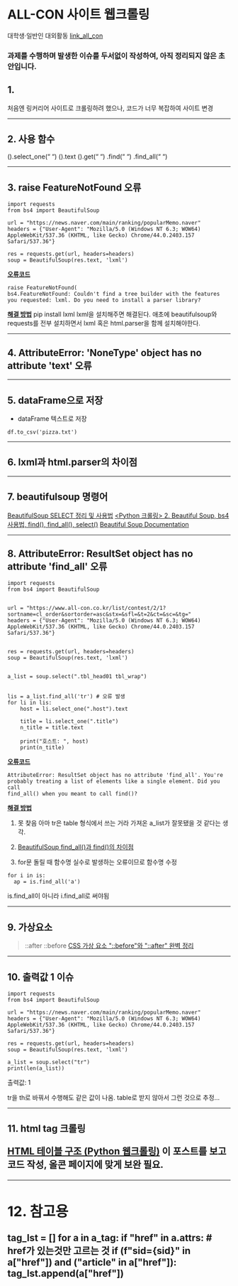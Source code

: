 # ALL-CON 사이트 웹크롤링
대학생·일반인 대외활동
[link_all_con](https://www.all-con.co.kr/list/contest/2/1?sortname=cl_order&sortorder=asc&stx=&sfl=&t=2&ct=&sc=&tg=)

### 과제를 수행하며 발생한 이슈를 두서없이 작성하여, 아직 정리되지 않은 초안입니다.

## 1.
처음엔 링커리어 사이트로 크롤링하려 했으나, 코드가 너무 복잡하여 사이트 변경

---

## 2. 사용 함수
().select_one(“   “)
().text
().get(“   “)
.find(“   “)
.find_all(“   “)

---

## 3. raise FeatureNotFound 오류
```
import requests
from bs4 import BeautifulSoup

url = "https://news.naver.com/main/ranking/popularMemo.naver" 
headers = {"User-Agent": "Mozilla/5.0 (Windows NT 6.3; WOW64) AppleWebKit/537.36 (KHTML, like Gecko) Chrome/44.0.2403.157 Safari/537.36"}

res = requests.get(url, headers=headers)
soup = BeautifulSoup(res.text, 'lxml')
```

<u>**오류코드**</u>
```
raise FeatureNotFound(
bs4.FeatureNotFound: Couldn't find a tree builder with the features you requested: lxml. Do you need to install a parser library?
```
<u>**해결 방법**</u>
pip install lxml
lxml을 설치해주면 해결된다.
애초에 beautifulsoup와 requests를 전부 설치하면서 lxml 혹은 html.parser을 함께 설치해야한다.

---

## 4. AttributeError: 'NoneType' object has no attribute 'text' 오류


---

## 5. dataFrame으로 저장
- dataFrame 텍스트로 저장
```
df.to_csv('pizza.txt')
```

---

## 6. lxml과 html.parser의 차이점


---

## 7. beautifulsoup 명령어
[BeautifulSoup SELECT 정리 및 사용법](https://pythonblog.co.kr/coding/11/)
[<Python 크롤링> 2. Beautiful Soup, bs4 사용법, find(), find_all(), select()](https://parkjh7764.tistory.com/139)
[Beautiful Soup Documentation](https://www.crummy.com/software/BeautifulSoup/bs4/doc/)

---

## 8. AttributeError: ResultSet object has no attribute 'find_all' 오류
```
import requests
from bs4 import BeautifulSoup


url = "https://www.all-con.co.kr/list/contest/2/1?sortname=cl_order&sortorder=asc&stx=&sfl=&t=2&ct=&sc=&tg="
headers = {"User-Agent": "Mozilla/5.0 (Windows NT 6.3; WOW64) AppleWebKit/537.36 (KHTML, like Gecko) Chrome/44.0.2403.157 Safari/537.36"}


res = requests.get(url, headers=headers)
soup = BeautifulSoup(res.text, 'lxml')


a_list = soup.select(".tbl_head01 tbl_wrap")


lis = a_list.find_all('tr') # 오류 발생
for li in lis:
    host = li.select_one(".host").text
   
    title = li.select_one(".title")
    n_title = title.text
   
    print("호스트: ", host)
    print(n_title)
```
<u>**오류코드**</u>
```
AttributeError: ResultSet object has no attribute 'find_all'. You're probably treating a list of elements like a single element. Did you call 
find_all() when you meant to call find()?
```
<u>**해결 방법**</u>
1. 못 찾음
아마 tr은 table 형식에서 쓰는 거라 가져온 a_list가 잘못됐을 것 같다는 생각.

2. [BeautifulSoup find_all()과 find()의 차이점](https://m.blog.naver.com/PostView.naver?isHttpsRedirect=true&blogId=dydgus092&logNo=221151686143)

3. for문 돌릴 때 함수명 실수로 발생하는 오류이므로 함수명 수정
```
for i in is:
  ap = is.find_all('a')
```
is.find_all이 아니라 i.find_all로 써야됨

---

## 9. 가상요소
> ::after
> ::before
[CSS 가상 요소 "::before"와 "::after" 완벽 정리](https://blogpack.tistory.com/1025)

---

## 10. 출력값 1 이슈
```
import requests
from bs4 import BeautifulSoup

url = "https://news.naver.com/main/ranking/popularMemo.naver" 
headers = {"User-Agent": "Mozilla/5.0 (Windows NT 6.3; WOW64) AppleWebKit/537.36 (KHTML, like Gecko) Chrome/44.0.2403.157 Safari/537.36"}

res = requests.get(url, headers=headers)
soup = BeautifulSoup(res.text, 'lxml')

a_list = soup.select("tr")
print(len(a_list))
```
출력값: 1

tr을 th로 바꿔서 수행해도 같은 값이 나옴.
table로 받지 않아서 그런 것으로 추정...

---

## 11. html <table> tag 크롤링
[HTML 테이블 구조 (Python 웹크롤링)](https://greendreamtrre.tistory.com/194)
이 포스트를 보고 코드 작성, 올콘 페이지에 맞게 보완 필요.

---

## 12. 참고용
tag_lst = [] for a in a_tag: if "href" in a.attrs: # href가 있는것만 고르는 것 
if (f"sid={sid}" in a["href"]) and ("article" in a["href"]):
tag_lst.append(a["href"])
